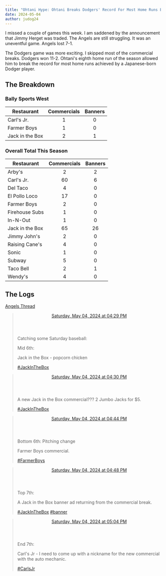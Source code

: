 ```yaml
---
title: "Ohtani Hype: Ohtani Breaks Dodgers' Record For Most Home Runs By a Japanese-Born Player"
date: 2024-05-04
author: judog24 
---
```


I missed a couple of games this week. I am saddened by the announcement that Jimmy Herget was traded. The Angels are still struggling. It was an uneventful game. Angels lost 7-1.

The Dodgers game was more exciting. I skipped most of the commercial breaks. Dodgers won 11-2. Ohtani's eighth home run of the season allowed him to break the record for most home runs achieved by a Japanese-born Dodger player.

## The Breakdown

### Bally Sports West

| Restaurant | Commercials | Banners |
| ---------- | :-----------: | :-------: |
| Carl's Jr. | 1 | 0 |
| Farmer Boys | 1 | 0 |
| Jack in the Box | 2 | 1 |

### Overall Total This Season

| Restaurant | Commercials | Banners |
| ---------- | :-----------: | :-------: |
| Arby's | 2 | 2 |
| Carl's Jr. | 60 | 6 |
| Del Taco | 4 | 0 |
| El Pollo Loco | 17 | 0 |
| Farmer Boys | 2 | 0 |
| Firehouse Subs | 1 | 0 |
| In-N-Out | 1 | 0 |
| Jack in the Box | 65 | 26 |
| Jimmy John's | 2 | 0 |
| Raising Cane's | 4 | 0 |
| Sonic | 1 | 0 |
| Subway | 5 | 0 |
| Taco Bell | 2 | 1 |
| Wendy's | 4 | 0 |

## The Logs

[Angels Thread](https://cheddarcrackers.club/@baseballfastfoodcommercials/112385416851122955) 

<blockquote class="mastodon-post" cite="https://cheddarcrackers.club/@baseballfastfoodcommercials/112385416851122955">
    <header class="mastodon-post-date">
      <a href="https://cheddarcrackers.club/@baseballfastfoodcommercials/112385416851122955">
        <time datetime="2024-05-04T23:29:29.436Z">
          Saturday, May 04, 2024 at 04:29 PM
        </time>
      </a>
    </header>
    <div class="mastodon-post-content">
    <p>Catching some Saturday baseball:</p><p>Mid 6th:</p><p>Jack in the Box - popcorn chicken</p><p><a href="https://cheddarcrackers.club/tags/JackInTheBox" class="mention hashtag" rel="tag">#<span>JackInTheBox</span></a></p>
    </div>
  </blockquote>

  <blockquote class="mastodon-post" cite="https://cheddarcrackers.club/@baseballfastfoodcommercials/112385418945539088">
    <header class="mastodon-post-date">
      <a href="https://cheddarcrackers.club/@baseballfastfoodcommercials/112385418945539088">
        <time datetime="2024-05-04T23:30:01.391Z">
          Saturday, May 04, 2024 at 04:30 PM
        </time>
      </a>
    </header>
    <div class="mastodon-post-content">
    <p>A new Jack in the Box commercial??? 2 Jumbo Jacks for $5.</p><p><a href="https://cheddarcrackers.club/tags/JackInTheBox" class="mention hashtag" rel="tag">#<span>JackInTheBox</span></a></p>
    </div>
  </blockquote>

  <blockquote class="mastodon-post" cite="https://cheddarcrackers.club/@baseballfastfoodcommercials/112385477717507113">
    <header class="mastodon-post-date">
      <a href="https://cheddarcrackers.club/@baseballfastfoodcommercials/112385477717507113">
        <time datetime="2024-05-04T23:44:58.185Z">
          Saturday, May 04, 2024 at 04:44 PM
        </time>
      </a>
    </header>
    <div class="mastodon-post-content">
    <p>Bottom 6th: Pitching change</p><p>Farmer Boys commercial.</p><p><a href="https://cheddarcrackers.club/tags/FarmerBoys" class="mention hashtag" rel="tag">#<span>FarmerBoys</span></a></p>
    </div>
  </blockquote>

  <blockquote class="mastodon-post" cite="https://cheddarcrackers.club/@baseballfastfoodcommercials/112385492985387974">
    <header class="mastodon-post-date">
      <a href="https://cheddarcrackers.club/@baseballfastfoodcommercials/112385492985387974">
        <time datetime="2024-05-04T23:48:51.150Z">
          Saturday, May 04, 2024 at 04:48 PM
        </time>
      </a>
    </header>
    <div class="mastodon-post-content">
    <p>Top 7th:</p><p>A Jack in the Box banner ad returning from the commercial break.</p><p><a href="https://cheddarcrackers.club/tags/JackInTheBox" class="mention hashtag" rel="tag">#<span>JackInTheBox</span></a> <a href="https://cheddarcrackers.club/tags/banner" class="mention hashtag" rel="tag">#<span>banner</span></a></p>
    </div>
  </blockquote>

  <blockquote class="mastodon-post" cite="https://cheddarcrackers.club/@baseballfastfoodcommercials/112385556031266084">
    <header class="mastodon-post-date">
      <a href="https://cheddarcrackers.club/@baseballfastfoodcommercials/112385556031266084">
        <time datetime="2024-05-05T00:04:53.161Z">
          Saturday, May 04, 2024 at 05:04 PM
        </time>
      </a>
    </header>
    <div class="mastodon-post-content">
    <p>End 7th:</p><p>Carl&#39;s Jr - I need to come up with a nickname for the new commercial with the auto mechanic.</p><p><a href="https://cheddarcrackers.club/tags/CarlsJr" class="mention hashtag" rel="tag">#<span>CarlsJr</span></a></p>
    </div>
  </blockquote>

  
